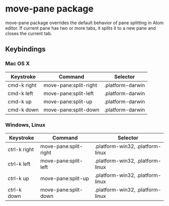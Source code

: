 # move-pane package

move-pane package overrides the default behavior of pane splitting in Atom editor.
If current pane has two or more tabs, it splits it to a new pane and closes the current tab.


## Keybindings

### Mac OS X
| Keystroke | Command | Selector |
| --------- | ------- | -------- |
| cmd-k right | move-pane:split-right | .platform-darwin |
| cmd-k left  | move-pane:split-left | .platform-darwin |
| cmd-k up    | move-pane:split-up | .platform-darwin |
| cmd-k down  | move-pane:split-down | .platform-darwin |

### Windows, Linux
| Keystroke | Command | Selector |
| --------- | ------- | -------- |
| ctrl-k right | move-pane:split-right | .platform-win32, .platform-linux |
| ctrl-k left  | move-pane:split-left | .platform-win32, .platform-linux |
| ctrl-k up    | move-pane:split-up | .platform-win32, .platform-linux |
| ctrl-k down  | move-pane:split-down | .platform-win32, .platform-linux |
